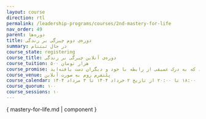 ```yaml
---
layout: course
direction: rtl
permalink: /leadership-programs/courses/2nd-mastery-for-life
nav_order: 49
parent: دوره‌ها
title: دوره‌ی دوم چیرگی بر زندگی
summary: در حال ثبتنام
course_state: registering
course_title: دوره‌ی آنلاین چیرگی بر زندگی
course_tuition: ۵۰۰ هزار تومان
course_promise: شما این دوره را در حالی ترک خواهید کرد که به درک عمیقی از رابطه با خود و دیگران دست یافته‌اید
course_venue: پلتفرم زوم به صورت آنلاین
course_calendar: جمعه‌ها ۱۸:۰۰ تا ۲۰:۰۰ از تاریخ ۲ خرداد ۱۴۰۴ تا ۳ مرداد ۱۴۰۴
course_quorum: ۱۰۰
course_sessions: ۱۰
---
```


{ mastery-for-life.md | component }
